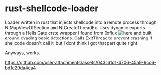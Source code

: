 # rust-shellcode-loader
Loader written in rust that injects shellcode into a remote process through NtMapViewOfSection and NtCreateThreadEx. Uses dynamic exports through a Hells Gate crate wrapper I found from 0xflux ![here](https://github.com/0xflux/Rust-Hells-Gate) and built around evading basic detections. Calls ExitThread to prevent crashing if shellcode doesn't call it, but I dont think i got that part quite right. 

Anyways, works.

https://github.com/user-attachments/assets/043c61d1-4706-45a9-9cc6-bd1e29da4ea4

